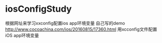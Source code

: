 # iosConfigStudy
根据网址来学习xxconfig配置ios app环境变量 自己写的demo
http://www.cocoachina.com/ios/20160815/17360.html 用xcconfig文件配置iOS app环境变量 
